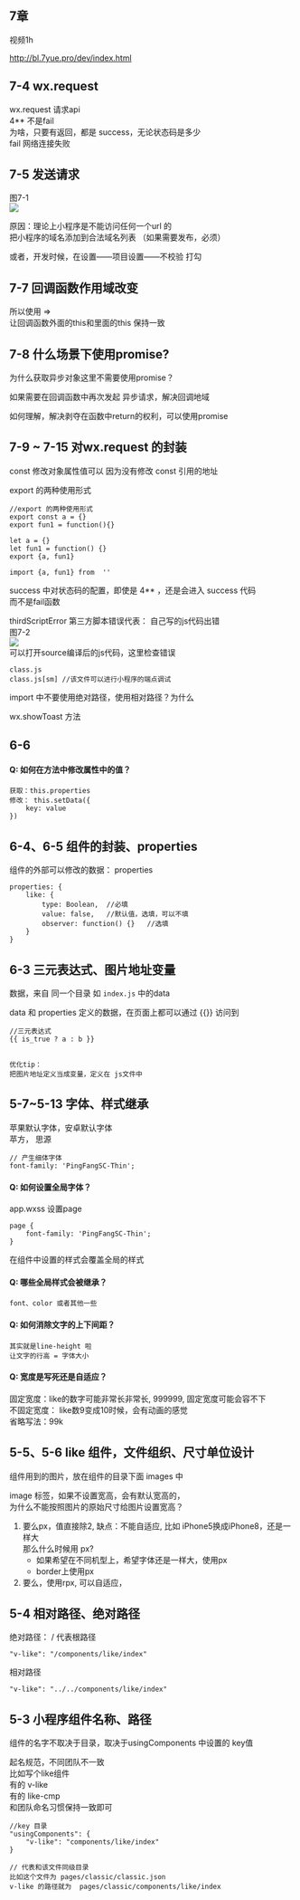 





## 7章
视频1h  

http://bl.7yue.pro/dev/index.html


## 7-4 wx.request
wx.request 请求api  
4** 不是fail  
为啥，只要有返回，都是 success，无论状态码是多少  
fail 网络连接失败

## 7-5  发送请求
图7-1  
![](https://github.com/shipskunkun/small-program/blob/master/articles/images/7-1.png?raw=true)

原因：理论上小程序是不能访问任何一个url 的    
把小程序的域名添加到合法域名列表 （如果需要发布，必须）

或者，开发时候，在设置——项目设置——不校验 打勾


## 7-7 回调函数作用域改变

所以使用 =>   
让回调函数外面的this和里面的this 保持一致


## 7-8 什么场景下使用promise?
为什么获取异步对象这里不需要使用promise？  

如果需要在回调函数中再次发起 异步请求，解决回调地域

如何理解，解决剥夺在函数中return的权利，可以使用promise


## 7-9 ~ 7-15 对wx.request 的封装

 const 修改对象属性值可以
 因为没有修改 const 引用的地址
 
 
 export 的两种使用形式
 
 ```
 //export 的两种使用形式
 export const a = {}
 export fun1 = function(){}
 
 let a = {}
 let fun1 = function() {}
 export {a, fun1} 
 
 import {a, fun1} from  ''
 ```

success 中对状态码的配置，即使是 4** ，还是会进入 success 代码  
而不是fail函数


thirdScriptError 第三方脚本错误代表： 自己写的js代码出错  
图7-2  
![](https://github.com/shipskunkun/small-program/blob/master/articles/images/7-2.png?raw=true)  
可以打开source编译后的js代码，这里检查错误


```
class.js  
class.js[sm] //该文件可以进行小程序的端点调试
```

import 中不要使用绝对路径，使用相对路径？为什么


wx.showToast 方法

## 6-6 

#### Q: 如何在方法中修改属性中的值？
	获取：this.properties
	修改： this.setData({
		key: value
	})
	



## 6-4、6-5 组件的封装、properties

组件的外部可以修改的数据： properties

```
properties: {
	like: {
		type: Boolean,  //必填
		value: false,   //默认值，选填，可以不填
		observer: function() {}   //选填
	}
}
```



## 6-3 三元表达式、图片地址变量

数据，来自 同一个目录 如 ```index.js``` 中的data

data 和 properties 定义的数据，在页面上都可以通过 {{}} 访问到

   
```
//三元表达式
{{ is_true ? a : b }}


优化tip：  
把图片地址定义当成变量，定义在 js文件中
```

## 5-7~5-13 字体、样式继承

苹果默认字体，安卓默认字体  
苹方， 思源

```
// 产生细体字体 
font-family: 'PingFangSC-Thin';
```



#### Q: 如何设置全局字体？  
app.wxss  设置page

```
page {
	font-family: 'PingFangSC-Thin';
}
```
在组件中设置的样式会覆盖全局的样式



#### Q: 哪些全局样式会被继承？
	font、color 或者其他一些
	


#### Q: 如何消除文字的上下间距？
	其实就是line-height 啦
	让文字的行高 = 字体大小
	
#### Q: 宽度是写死还是自适应？
 
 固定宽度：like的数字可能非常长非常长, 999999, 固定宽度可能会容不下  
 不固定宽度： like数9变成10时候，会有动画的感觉      
 省略写法：99k  





## 5-5、5-6 like 组件，文件组织、尺寸单位设计
组件用到的图片，放在组件的目录下面  images 中

image 标签，如果不设置宽高，会有默认宽高的，  
为什么不能按照图片的原始尺寸给图片设置宽高？  

1. 要么px，值直接除2, 缺点：不能自适应, 比如 iPhone5换成iPhone8，还是一样大  
那么什么时候用 px?   
	- 如果希望在不同机型上，希望字体还是一样大，使用px
	- border上使用px
2. 要么，使用rpx, 可以自适应，


## 5-4 相对路径、绝对路径

绝对路径： / 代表根路径

```
"v-like": "/components/like/index"
```
相对路径

```
"v-like": "../../components/like/index"
```





## 5-3 小程序组件名称、路径

组件的名字不取决于目录，取决于usingComponents 中设置的 key值

起名规范，不同团队不一致  
比如写个like组件  
有的 v-like   
有的 like-cmp  
和团队命名习惯保持一致即可


```
//key 目录
"usingComponents": {
    "v-like": "components/like/index"
}

// 代表和该文件同级目录
比如这个文件为 pages/classic/classic.json 
v-like 的路径就为  pages/classic/components/like/index
```

